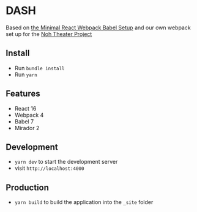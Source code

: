 # DASH

Based on [the Minimal React Webpack Babel Setup](https://www.robinwieruch.de/minimal-react-webpack-babel-setup/) and our own webpack set up for the [Noh Theater Project](https://github.com/sul-cidr/noh)

## Install

- Run `bundle install`
- Run `yarn`

## Features

- React 16
- Webpack 4
- Babel 7
- Mirador 2

## Development

- `yarn dev` to start the development server
- visit `http://localhost:4000`

## Production

- `yarn build` to build the application into the `_site` folder
